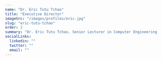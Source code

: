 ```yaml
---
name: "Dr. Eric Tutu Tchao"
title: "Executive Director"
imageSrc: "/images/profiles/eric.jpg"
slug: "eric-tutu-tchao"
order: 2
summary: "Dr. Eric Tutu Tchao, Senior Lecturer in Computer Engineering at KNUST and Scientific Director at DIPPER Lab, directs the operational and strategic initiatives of AINAS. His expertise encompasses telecommunications, blockchain, IoT, and AI, with a focus on sustainable development and community engagement across Africa. Dr. Tchao's contributions extend to global research through his involvement with the Responsible AI Lab (RAIL), IEEE and the Internet Society."
socialLinks:
  linkedin: ""
  twitter: ""
  email: ""
---
```

